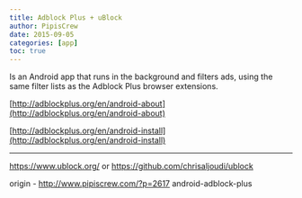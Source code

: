 ```yaml
---
title: Adblock Plus + uBlock
author: PipisCrew
date: 2015-09-05
categories: [app]
toc: true
---
```


Is an Android app that runs in the background and filters ads, using the same filter lists as the Adblock Plus browser extensions.

[http://adblockplus.org/en/android-about](http://adblockplus.org/en/android-about)

[http://adblockplus.org/en/android-install](http://adblockplus.org/en/android-install)

* * *

https://www.ublock.org/
or
https://github.com/chrisaljoudi/ublock

origin - http://www.pipiscrew.com/?p=2617 android-adblock-plus